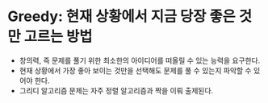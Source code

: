 # Greedy: 현재 상황에서 지금 당장 좋은 것만 고르는 방법

- 창의력, 즉 문제를 풀기 위한 최소한의 아이디어를 떠올릴 수 있는 능력을 요구한다.  
- 현재 상황에서 가장 좋아 보이는 것만을 선택해도 문제를 풀 수 있는지 파악할 수 있어야 한다.  
- 그리디 알고리즘 문제는 자주 정렬 알고리즘과 짝을 이뤄 출제된다.
